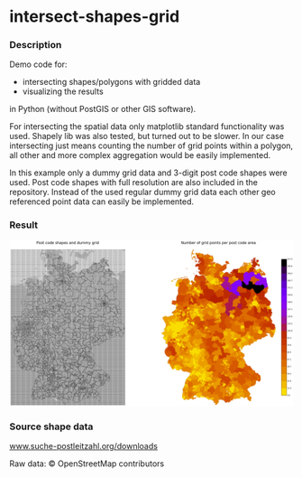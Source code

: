 # intersect-shapes-grid

### Description
Demo code for:
- intersecting shapes/polygons with gridded data
- visualizing the results

in Python (without PostGIS or other GIS software).

For intersecting the spatial data only matplotlib standard functionality was used. Shapely lib was also tested, but turned out to be slower.
In our case intersecting just means counting the number of grid points within a polygon, all other and more complex aggregation would be easily implemented.

In this example only a dummy grid data and 3-digit post code shapes were used.
Post code shapes with full resolution are also included in the repository.
Instead of the used regular dummy grid data each other geo referenced point data can easily be implemented.

### Result
![Alt text](result.png?raw=true "Result")

### Source shape data
www.suche-postleitzahl.org/downloads

Raw data: © OpenStreetMap contributors
